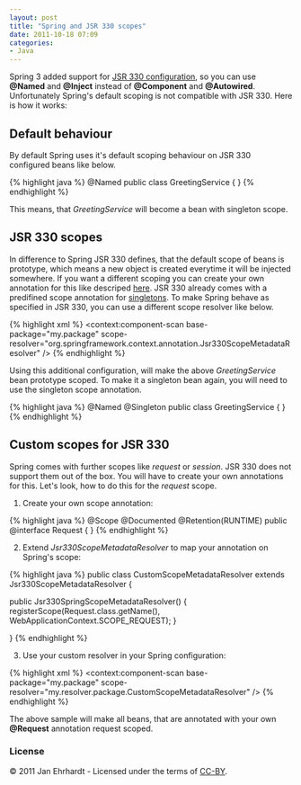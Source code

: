 ```yaml
---
layout: post
title: "Spring and JSR 330 scopes"
date: 2011-10-18 07:09
categories:
- Java
---
```


Spring 3 added support for
[JSR 330 configuration](http://download.oracle.com/javaee/6/api/javax/inject/package-summary.html),
so you can use **@Named** and  **@Inject** instead of **@Component** and
**@Autowired**. Unfortunately Spring's default scoping is not compatible with
JSR 330. Here is how it works:

Default behaviour
-----------------
By default Spring uses it's default scoping behaviour on JSR 330 configured
beans like below.

{% highlight java %}
@Named
public class GreetingService {
}
{% endhighlight %}

This means, that *GreetingService* will become a bean with singleton scope.

JSR 330 scopes
--------------
In difference to Spring JSR 330 defines, that the default scope of beans is
prototype, which means a new object is created everytime it will be injected
somewhere. If you want a different scoping you can create your own annotation for
this like descriped
[here](http://download.oracle.com/javaee/6/api/javax/inject/Scope.html). JSR 330
already comes with a predifined scope annotation for
[singletons](http://download.oracle.com/javaee/6/api/javax/inject/Singleton.html). To
make Spring behave as specified in JSR 330, you can use a different scope
resolver like below.

{% highlight xml %}
<context:component-scan base-package="my.package"
  scope-resolver="org.springframework.context.annotation.Jsr330ScopeMetadataResolver" />
{% endhighlight %}

Using this additional configuration, will make the above *GreetingService* bean
prototype scoped. To make it a singleton bean again, you will need to use the
singleton scope annotation.


{% highlight java %}
@Named
@Singleton
public class GreetingService {
}
{% endhighlight %}

Custom scopes for JSR 330
-------------------------
Spring comes with further scopes like *request* or *session*. JSR 330 does not
support them out of the box. You will have to create your own annotations for
this. Let's look, how to do this for the *request* scope.

1. Create your own scope annotation:

{% highlight java %}
@Scope
@Documented
@Retention(RUNTIME)
public @interface Request {
}
{% endhighlight %}

2. Extend *Jsr330ScopeMetadataResolver* to map your annotation on Spring's
   scope:

{% highlight java %}
public class CustomScopeMetadataResolver extends Jsr330ScopeMetadataResolver {

  public Jsr330SpringScopeMetadataResolver() {
    registerScope(Request.class.getName(), WebApplicationContext.SCOPE_REQUEST);
  }

}
{% endhighlight %}

3. Use your custom resolver in your Spring configuration:

{% highlight xml %}
<context:component-scan base-package="my.package"
  scope-resolver="my.resolver.package.CustomScopeMetadataResolver" />
{% endhighlight %}

The above sample will make all beans, that are annotated with your own
**@Request** annotation request scoped.

### License

© 2011 Jan Ehrhardt - Licensed under the terms of
[CC-BY](http://creativecommons.org/licenses/by/3.0/).
